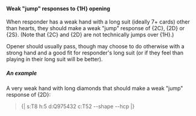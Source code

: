 #### <a name="Weak_jump_responses_to_1H_opening"> Weak "jump" responses to {1H} opening

When responder has a weak hand with a long suit (ideally 7+ cards) other than hearts, they should make a weak "jump" response of {2C}, {2D} or {2S}. (Note that {2C} and {2D} are not technically jumps over {1H}.)

Opener should usually pass, though may choose to do otherwise with a strong hand and a good fit for responder's long suit (or if they feel than playing in their long suit will be better).

##### An example

A very weak hand with long diamonds that should make a weak "jump" response of {2D}:

> {| s:T8 h:5 d:Q975432 c:T52 --shape --hcp |}
